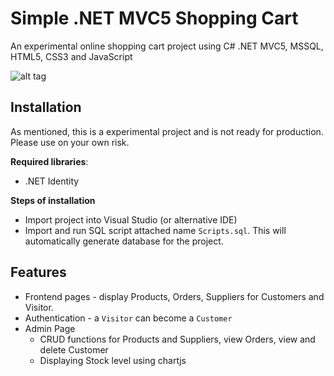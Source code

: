 # Simple .NET MVC5 Shopping Cart
An experimental online shopping cart project using C# .NET MVC5, MSSQL, HTML5, CSS3 and JavaScript

![alt tag](https://raw.githubusercontent.com/mrjcka/Simple-.NET-MVC-5-Shopping-Cart/master/demo.PNG)

## Installation

As mentioned, this is a experimental project and is not ready for production. Please use on your own risk.

**Required libraries**:

- .NET Identity

**Steps of installation**

- Import project into Visual Studio (or alternative IDE)
- Import and run SQL script attached name `Scripts.sql`. This will automatically generate database for the project.

## Features

- Frontend pages - display Products, Orders, Suppliers for Customers and Visitor.
- Authentication - a `Visitor` can become a `Customer`
- Admin Page
    - CRUD functions for Products and Suppliers, view Orders, view and delete Customer
    - Displaying Stock level using chartjs
